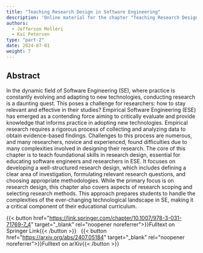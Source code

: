 ```yaml
---
title: "Teaching Research Design in Software Engineering"
description: 'Online material for the chapter "Teaching Research Design in Software Engineering"'
authors:
  - Jefferson Molléri
  - Kai Petersen
type: "part-2"
date: 2024-07-01
weight: 7
---
```


## Abstract

In the dynamic field of Software Engineering (SE), where practice is constantly evolving and adapting to new technologies, conducting research is a daunting quest. This poses a challenge for researchers: how to stay relevant and effective in their studies? Empirical Software Engineering (ESE) has emerged as a contending force aiming to critically evaluate and provide knowledge that informs practice in adopting new technologies. Empirical research requires a rigorous process of collecting and analyzing data to obtain evidence-based findings. Challenges to this process are numerous, and many researchers, novice and experienced, found difficulties due to many complexities involved in designing their research.
The core of this chapter is to teach foundational skills in research design, essential for educating software engineers and researchers in ESE. It focuses on developing a well-structured research design, which includes defining a clear area of investigation, formulating relevant research questions, and choosing appropriate methodologies. While the primary focus is on research design, this chapter also covers aspects of research scoping and selecting research methods. This approach prepares students to handle the complexities of the ever-changing technological landscape in SE, making it a critical component of their educational curriculum.

{{< button href="https://link.springer.com/chapter/10.1007/978-3-031-71769-7_4" target="_blank" rel="noopener noreferrer">}}Fulltext on Springer Link{{< /button >}} &nbsp; {{< button href="https://arxiv.org/abs/2407.05184" target="_blank" rel="noopener noreferrer">}}Fulltext on arXiv{{< /button >}}
